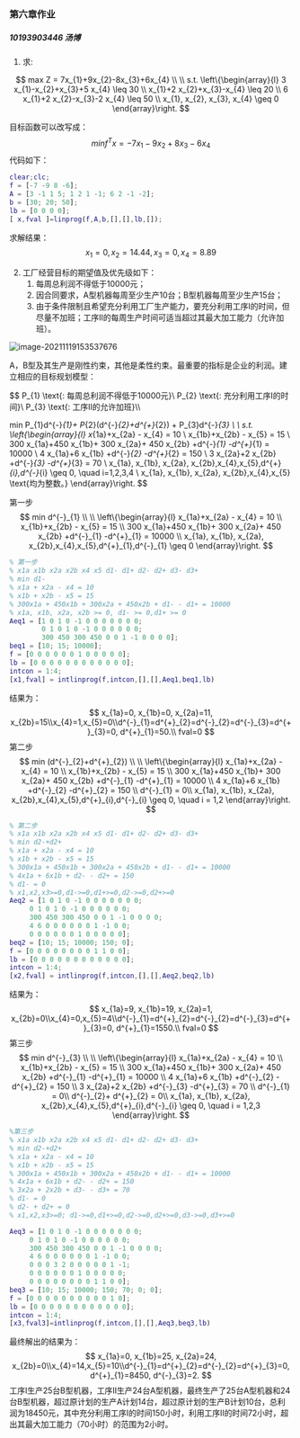 ### 第六章作业

##### 10193903446 汤博

1. 求:

$$
max Z = 7x_{1}+9x_{2}-8x_{3}+6x_{4}
\\
\\
s.t. \left\{\begin{array}{l}
3 x_{1}-x_{2}+x_{3}+5 x_{4} \leq 30 \\
x_{1}+2 x_{2}+x_{3}-x_{4} \leq 20 \\
6 x_{1}+2 x_{2}-x_{3}-2 x_{4} \leq 50 \\
x_{1}, x_{2}, x_{3}, x_{4} \geq 0
\end{array}\right.
$$

目标函数可以改写成：
$$
min f^{T}x = -7x_{1}-9x_{2}+8x_{3}-6x_{4}
$$
代码如下：

```matlab
clear;clc;
f = [-7 -9 8 -6];
A = [3 -1 1 5; 1 2 1 -1; 6 2 -1 -2];
b = [30; 20; 50];
lb = [0 0 0 0];
[ x,fval ]=linprog(f,A,b,[],[],lb,[]);
```

求解结果：
$$
x_{1}=0,x_{2}=14.44,x_{3}=0,x_{4}=8.89
$$


2. 工厂经营目标的期望值及优先级如下：
   1. 每周总利润不得低于10000元；
   2. 因合同要求，A型机器每周至少生产10台；B型机器每周至少生产15台；
   3. 由于条件限制且希望充分利用工厂生产能力，要充分利用工序I的时间，但尽量不加班；工序II的每周生产时间可适当超过其最大加工能力（允许加班）。

![image-20211119153537676](C:\Users\Wingnes\AppData\Roaming\Typora\typora-user-images\image-20211119153537676.png)

A，B型及其生产是刚性约束，其他是柔性约束。最重要的指标是企业的利润。建立相应的目标规划模型：


$$
P_{1} \text{: 每周总利润不得低于10000元}\\
P_{2} \text{: 充分利用工序I的时间}\\
P_{3} \text{: 工序II的允许加班}\\\\

min P_{1}d^{-}_{1}+ P_{2}(d^{-}_{2}+d^{+}_{2}) + P_{3}d^{-}_{3}
\\
\\
s.t. \left\{\begin{array}{l}
x_{1a}+x_{2a} - x_{4} = 10 \\
x_{1b}+x_{2b} - x_{5} = 15 \\
300 x_{1a}+450 x_{1b}+ 300 x_{2a}+ 450 x_{2b} +d^{-}_{1} -d^{+}_{1} = 10000 \\
4 x_{1a}+6 x_{1b} +d^{-}_{2} -d^{+}_{2} = 150 \\
3 x_{2a}+2 x_{2b} +d^{-}_{3} -d^{+}_{3} =  70 \\
x_{1a}, x_{1b}, x_{2a}, x_{2b},x_{4},x_{5},d^{+}_{i},d^{-}_{i} \geq 0, \quad i=1,2,3,4 \\
x_{1a}, x_{1b}, x_{2a}, x_{2b},x_{4},x_{5} \text{均为整数。}
\end{array}\right.
$$



第一步
$$
min d^{-}_{1}
\\
\\
\left\{\begin{array}{l}
x_{1a}+x_{2a} - x_{4} = 10 \\
x_{1b}+x_{2b} - x_{5} = 15 \\
300 x_{1a}+450 x_{1b}+ 300 x_{2a}+ 450 x_{2b} +d^{-}_{1} -d^{+}_{1} = 10000 \\
x_{1a}, x_{1b}, x_{2a}, x_{2b},x_{4},x_{5},d^{+}_{1},d^{-}_{1} \geq 0
\end{array}\right.
$$

```matlab
% 第一步
% x1a x1b x2a x2b x4 x5 d1- d1+ d2- d2+ d3- d3+
% min d1-
% x1a + x2a - x4 = 10
% x1b + x2b - x5 = 15
% 300x1a + 450x1b + 300x2a + 450x2b + d1- - d1+ = 10000
% x1a, x1b, x2a, x2b >= 0, d1- >= 0,d1+ >= 0
Aeq1 = [1 0 1 0 -1 0 0 0 0 0 0 0; 
        0 1 0 1 0 -1 0 0 0 0 0 0; 
        300 450 300 450 0 0 1 -1 0 0 0 0];
beq1 = [10; 15; 10000];
f = [0 0 0 0 0 0 1 0 0 0 0 0];
lb = [0 0 0 0 0 0 0 0 0 0 0 0];
intcon = 1:4;
[x1,fval] = intlinprog(f,intcon,[],[],Aeq1,beq1,lb)
```

结果为：
$$
x_{1a}=0, x_{1b}=0, x_{2a}=11, x_{2b}=15\\x_{4}=1,x_{5}=0\\d^{-}_{1}=d^{+}_{2}=d^{-}_{2}=d^{-}_{3}=d^{+}_{3}=0, d^{+}_{1}=50.\\
fval=0
$$
第二步
$$
min (d^{-}_{2}+d^{+}_{2})
\\
\\
\left\{\begin{array}{l}
x_{1a}+x_{2a} - x_{4} = 10 \\
x_{1b}+x_{2b} - x_{5} = 15 \\
300 x_{1a}+450 x_{1b}+ 300 x_{2a}+ 450 x_{2b} +d^{-}_{1} -d^{+}_{1} = 10000 \\
4 x_{1a}+6 x_{1b} +d^{-}_{2} -d^{+}_{2} = 150 \\
d^{-}_{1} = 0\\
x_{1a}, x_{1b}, x_{2a}, x_{2b},x_{4},x_{5},d^{+}_{i},d^{-}_{i} \geq 0, \quad i = 1,2
\end{array}\right.
$$

```matlab
% 第二步
% x1a x1b x2a x2b x4 x5 d1- d1+ d2- d2+ d3- d3+
% min d2-+d2+
% x1a + x2a - x4 = 10
% x1b + x2b - x5 = 15
% 300x1a + 450x1b + 300x2a + 450x2b + d1- - d1+ = 10000
% 4x1a + 6x1b + d2- - d2+ = 150
% d1- = 0
% x1,x2,x3>=0,d1->=0,d1+>=0,d2->=0,d2+>=0
Aeq2 = [1 0 1 0 -1 0 0 0 0 0 0 0; 
     0 1 0 1 0 -1 0 0 0 0 0 0; 
     300 450 300 450 0 0 1 -1 0 0 0 0;
     4 6 0 0 0 0 0 0 1 -1 0 0;
     0 0 0 0 0 0 1 0 0 0 0 0];
beq2 = [10; 15; 10000; 150; 0];
f = [0 0 0 0 0 0 0 0 1 1 0 0];
lb = [0 0 0 0 0 0 0 0 0 0 0 0];
intcon = 1:4;
[x2,fval] = intlinprog(f,intcon,[],[],Aeq2,beq2,lb)
```

结果为：
$$
x_{1a}=9, x_{1b}=19, x_{2a}=1, x_{2b}=0\\x_{4}=0,x_{5}=4\\d^{-}_{1}=d^{+}_{2}=d^{-}_{2}=d^{-}_{3}=d^{+}_{3}=0, d^{+}_{1}=1550.\\
fval=0
$$
第三步
$$
min d^{-}_{3}
\\
\\
\left\{\begin{array}{l}
x_{1a}+x_{2a} - x_{4} = 10 \\
x_{1b}+x_{2b} - x_{5} = 15 \\
300 x_{1a}+450 x_{1b}+ 300 x_{2a}+ 450 x_{2b} +d^{-}_{1} -d^{+}_{1} = 10000 \\
4 x_{1a}+6 x_{1b} +d^{-}_{2} -d^{+}_{2} = 150 \\
3 x_{2a}+2 x_{2b} +d^{-}_{3} -d^{+}_{3} =  70 \\
d^{-}_{1} = 0\\
d^{-}_{2}+ d^{+}_{2} = 0\\
x_{1a}, x_{1b}, x_{2a}, x_{2b},x_{4},x_{5},d^{+}_{i},d^{-}_{i} \geq 0, \quad i = 1,2,3
\end{array}\right.
$$

```matlab
%第三步
% x1a x1b x2a x2b x4 x5 d1- d1+ d2- d2+ d3- d3+
% min d2-+d2+
% x1a + x2a - x4 = 10
% x1b + x2b - x5 = 15
% 300x1a + 450x1b + 300x2a + 450x2b + d1- - d1+ = 10000
% 4x1a + 6x1b + d2- - d2+ = 150
% 3x2a + 2x2b + d3- - d3+ = 70
% d1- = 0
% d2- + d2+ = 0
% x1,x2,x3>=0; d1->=0,d1+>=0,d2->=0,d2+>=0,d3->=0,d3+>=0

Aeq3 = [1 0 1 0 -1 0 0 0 0 0 0 0; 
     0 1 0 1 0 -1 0 0 0 0 0 0; 
     300 450 300 450 0 0 1 -1 0 0 0 0;
     4 6 0 0 0 0 0 0 1 -1 0 0;
     0 0 0 3 2 0 0 0 0 0 1 -1;
     0 0 0 0 0 0 1 0 0 0 0 0;
     0 0 0 0 0 0 0 0 1 1 0 0];
beq3 = [10; 15; 10000; 150; 70; 0; 0];
f = [0 0 0 0 0 0 0 0 0 0 1 0];
lb = [0 0 0 0 0 0 0 0 0 0 0 0];
intcon = 1:4;
[x3,fval3]=intlinprog(f,intcon,[],[],Aeq3,beq3,lb)
```

最终解出的结果为：
$$
x_{1a}=0, x_{1b}=25, x_{2a}=24, x_{2b}=0\\x_{4}=14,x_{5}=10\\d^{-}_{1}=d^{+}_{2}=d^{-}_{2}=d^{+}_{3}=0, d^{+}_{1}=8450, d^{-}_{3}=2.
$$
工序I生产25台B型机器，工序II生产24台A型机器，最终生产了25台A型机器和24台B型机器，超过原计划的生产A计划14台，超过原计划的生产B计划10台，总利润为18450元，其中充分利用工序I的时间150小时，利用工序II的时间72小时，超出其最大加工能力（70小时）的范围为2小时。

